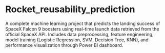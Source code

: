# Rocket_reusability_prediction
A complete machine learning project that predicts the landing success of SpaceX Falcon 9 boosters using real-time launch data retrieved from the official SpaceX API. Includes data preprocessing, feature engineering, model training (Logistic Regression, SVM, Decision Tree, KNN), and performance visualization through Power BI dashboard.
